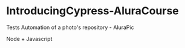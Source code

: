 # IntroducingCypress-AluraCourse
Tests Automation of a photo's repository - AluraPic

Node + Javascript
